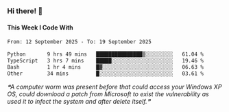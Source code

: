 ### Hi there! 👋

#### This Week I Code With
<!--START_SECTION:waka-->

```txt
From: 12 September 2025 - To: 19 September 2025

Python       9 hrs 49 mins   ███████████████▒░░░░░░░░░   61.04 %
TypeScript   3 hrs 7 mins    █████░░░░░░░░░░░░░░░░░░░░   19.46 %
Bash         1 hr 4 mins     █▓░░░░░░░░░░░░░░░░░░░░░░░   06.63 %
Other        34 mins         █░░░░░░░░░░░░░░░░░░░░░░░░   03.61 %
```

<!--END_SECTION:waka-->

<!--STARTS_HERE_QUOTE_README-->
<i>❝A computer worm was present before that could access your Windows XP OS, could download a patch from Microsoft to exist the vulnerability as used it to infect the system and after delete itself.❞</i>
<!--ENDS_HERE_QUOTE_README-->

